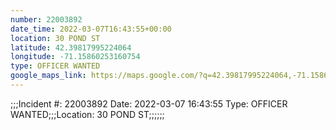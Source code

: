 ```yaml
---
number: 22003892
date_time: 2022-03-07T16:43:55+00:00
location: 30 POND ST
latitude: 42.39817995224064
longitude: -71.15860253160754
type: OFFICER WANTED
google_maps_link: https://maps.google.com/?q=42.39817995224064,-71.15860253160754
---
```


;;;Incident #: 22003892   Date: 2022-03-07 16:43:55   Type: OFFICER WANTED;;;Location: 30 POND ST;;;;;;
